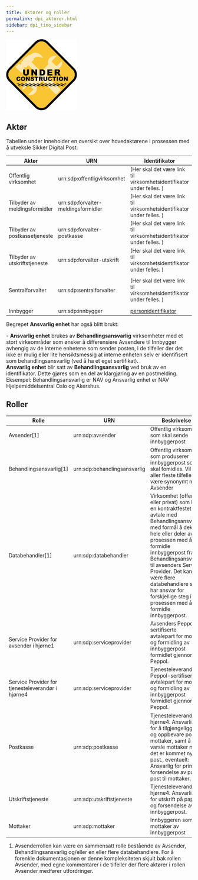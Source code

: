 ```yaml
---
title: Aktører og roller
permalink: dpi_aktorer.html
sidebar: dpi_timo_sidebar
---
```


![](/images/dpi/underarbeide.png)


## Aktør

Tabellen under inneholder en oversikt over hovedaktørene i prosessen med
å utveksle Sikker Digital Post:

| Aktør     | URN     | Identifikator    | Beskrivelse  |
| --- | --- | --- | --- |
| Offentlig virksomhet          | urn:sdp:offentligvirksomhet         | (Her skal det være link til virksomhetsidentifikator under felles. ) | Offentlig virksomhet eller annen virksomhet som utfører en offentlig oppgave på vegne av en offentlig virksomhet                            |
| Tilbyder av meldingsformidler | urn:sdp:forvalter-meldingsformidler | (Her skal det være link til virksomhetsidentifikator under felles. ) | Virksomhet (offentlig eller privat) som tilbyr en meldingsformidlingstjeneste, enten direkte eller via underleverandør                      |
| Tilbyder av postkassetjeneste | urn:sdp:forvalter-postkasse         |(Her skal det være link til virksomhetsidentifikator under felles. ) | Virksomhet (offentlig eller privat) som tilbyr postkassetjenester, enten direkte eller via underleverandører                                |
| Tilbyder av utskriftstjeneste | urn:sdp:forvalter-utskrift          | (Her skal det være link til virksomhetsidentifikator under felles. ) | Virksomhet (offentlig eller privat) som tilbyr utskriftstjeneste, enten direkte eller via underleverandører                                 |
| Sentralforvalter              | urn:sdp:sentralforvalter            |(Her skal det være link til virksomhetsidentifikator under felles. ) | Ansvarlig for forvaltning/kontroll av forholdet mellom offentlig virksomheter, mottaker og tilbydere av meldingsformidler/postkassetjeneste |
| Innbygger                     | urn:sdp:innbygger                   | [personidentifikator](personidentifikator.html)           | Mottaker av postforsendelsen                                                                                                                |

Begrepet **Ansvarlig enhet** har også blitt brukt:

\- **Ansvarlig enhet** brukes av **Behandlingsansvarlig** virksomheter
med et stort virkeområder som ønsker å differensiere Avsendere til
Innbygger avhengig av de interne enhetene som sender posten, i de
tilfeller der det ikke er mulig eller lite hensiktsmessig at interne
enheten selv er identifisert som behandlingsansvarlig (ved å ha et eget
sertifikat).  
**Ansvarlig enhet** blir satt av **Behandlingsansvarlig** ved bruk av en
identifikator. Dette gjøres som en del av klargjøring av en
postmelding.  
Eksempel: Behandlingsansvarlig er NAV og Ansvarlig enhet er NAV
Hjelpemiddelsentral Oslo og Akershus.

## Roller

| Rolle    | URN     | Beskrivelse    |                                   
| --- | --- | --- |
| Avsender\[1\]     | urn:sdp:avsender             | Offentlig virksomhet som skal sende innbyggerpost |
| Behandlingsansvarlig\[1\] | urn:sdp:behandlingsansvarlig | Offentlig virksomhet som produserer innbyggerpost som skal fomidles. Vil i de aller fleste tilfeller være synonymt med Avsender                                                                                                                                       |
| Databehandler\[1\]        | urn:sdp:databehandler        | Virksomhet (offentlig eller privat) som har en kontraktfestet avtale med Behandlingsansvarlig med formål å dekke hele eller deler av prosessen med å formidle innbyggerpost fra Behandlingsansvarlig til avsenders Service Provider. Det kan være flere databehandlere som har ansvar for forskjellige steg i prosessen med å formidle innbyggerpost. |
| Service Provider for avsender i hjørne1        | urn:sdp:serviceprovider    | Avsenders Peppol-sertifiserte avtalepart for mottak og formidling av innbyggerpost formidlet gjennom Peppol.                                                                                                                            |
| Service Provider for tjenesteleverandør i hjørne4        | urn:sdp:serviceprovider    | Tjenesteleverandørs Peppol-sertifiserte avtalepart for mottak og formidling av innbyggerpost formidlet gjennom Peppol.                                                                                                                            |
| Postkasse            | urn:sdp:postkasse            | Tjenesteleverandør i hjørne4. Ansvarlig for å tilgjengeliggjøre og oppbevare post til mottaker, samt å varsle mottaker når det er kommet ny post., eventuelt: Ansvarlig for print og forsendelse av papir post til mottaker.                                                       |
| Utskriftstjeneste           | urn:sdp:utskriftstjeneste            | Tjenesteleverandør i hjørne4. Ansvarlig for utskrift på papir og forsendelse av innbyggerpost.                                                       |
| Mottaker                  | urn:sdp:mottaker             | Innbyggeren som er mottaker av innbyggerpost                                                                                                                                                                                                                                                                                                          |

<!-- TODO: Bør inn med figur som viser samanhengen -->
<!-- TODO:Endre linkingen -->
1.  Avsenderrollen kan være en sammensatt rolle bestående av Avsender,
    Behandlingsansvarlig og/eller en eller flere databehandlere. For å
    forenkle dokumentasjonen er denne kompleksiteten skjult bak rollen
    Avsender, med egne kommentarer i de tilfeller der flere aktører i
    rollen Avsender medfører utfordringer.



